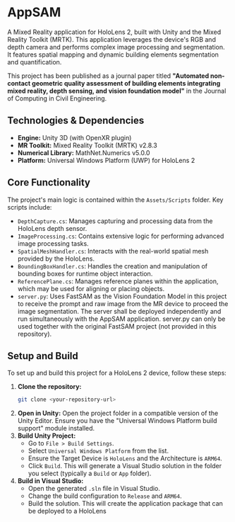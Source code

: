 # AppSAM

A Mixed Reality application for HoloLens 2, built with Unity and the Mixed Reality Toolkit (MRTK). This application leverages the device's RGB and depth camera and performs complex image processing and segmentation. It features spatial mapping and dynamic building elements segmentation and quantification. 

This project has been published as a journal paper titled **"Automated non-contact geometric quality assessment of building elements integrating mixed reality, depth sensing, and vision foundation model"** in the Journal of Computing in Civil Engineering.

## Technologies & Dependencies

*   **Engine:** Unity 3D (with OpenXR plugin)
*   **MR Toolkit:** Mixed Reality Toolkit (MRTK) v2.8.3
*   **Numerical Library:** MathNet.Numerics v5.0.0
*   **Platform:** Universal Windows Platform (UWP) for HoloLens 2

## Core Functionality

The project's main logic is contained within the `Assets/Scripts` folder. Key scripts include:

*   `DepthCapture.cs`: Manages capturing and processing data from the HoloLens depth sensor.
*   `ImageProcessing.cs`: Contains extensive logic for performing advanced image processing tasks.
*   `SpatialMeshHandler.cs`: Interacts with the real-world spatial mesh provided by the HoloLens.
*   `BoundingBoxHandler.cs`: Handles the creation and manipulation of bounding boxes for runtime object interaction.
*   `ReferencePlane.cs`: Manages reference planes within the application, which may be used for aligning or placing objects.
*   `server.py`: Uses FastSAM as the Vision Foundation Model in this project to receive the prompt and raw image from the MR device to proceed the image segmentation. The server shall be deployed independently and run simultaneously with the AppSAM application. server.py can only be used together with the original FastSAM project (not provided in this repository).

## Setup and Build

To set up and build this project for a HoloLens 2 device, follow these steps:

1.  **Clone the repository:** 
    ```bash
    git clone <your-repository-url>
    ```
2.  **Open in Unity:** Open the project folder in a compatible version of the Unity Editor. Ensure you have the "Universal Windows Platform build support" module installed.
3.  **Build Unity Project:**
    *   Go to `File > Build Settings`.
    *   Select `Universal Windows Platform` from the list.
    *   Ensure the Target Device is `HoloLens` and the Architecture is `ARM64`.
    *   Click `Build`. This will generate a Visual Studio solution in the folder you select (typically a `Build` or `App` folder).
4.  **Build in Visual Studio:**
    *   Open the generated `.sln` file in Visual Studio.
    *   Change the build configuration to `Release` and `ARM64`.
    *   Build the solution. This will create the application package that can be deployed to a HoloLens 
